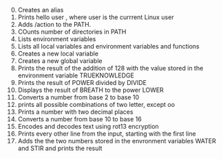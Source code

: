 0. Creates an alias
1. Prints hello user , where user is the currrent Linux user
2. Adds /action to the PATH.
3. COunts number of directories in PATH
4. Lists environment variables
5. Lists all local variables and environment variables and functions
6. Creates a new local variable
7. Creates a new global variable
8. Prints the result of the addition of 128 with the value stored in the environment variable TRUEKNOWLEDGE 
9. Prints the result of POWER divided by DIVIDE
10. Displays the result of BREATH to the power LOWER
11. Converts a number from base 2 to base 10
12. prints all possible combinations of two letter, except oo
13. Prints a number with two decimal places
100. Converts a number from base 10 to base 16
101. Encodes and decodes text using rot13 encryption
102. Prints every other line from the input, starting with the first line
103. Adds the the two numbers stored in the envronment variables WATER and STIR and prints the result
